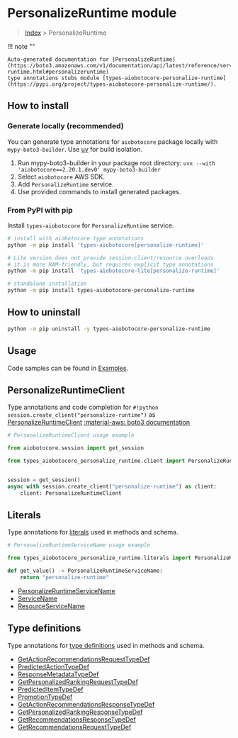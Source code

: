 # PersonalizeRuntime module

> [Index](../README.md) > PersonalizeRuntime


!!! note ""

    Auto-generated documentation for [PersonalizeRuntime](https://boto3.amazonaws.com/v1/documentation/api/latest/reference/services/personalize-runtime.html#personalizeruntime)
    type annotations stubs module [types-aiobotocore-personalize-runtime](https://pypi.org/project/types-aiobotocore-personalize-runtime/).

## How to install

### Generate locally (recommended)

You can generate type annotations for `aiobotocore` package locally with `mypy-boto3-builder`.
Use [uv](https://docs.astral.sh/uv/getting-started/installation/) for build isolation.

1. Run mypy-boto3-builder in your package root directory: `uvx --with 'aiobotocore==2.20.1.dev0' mypy-boto3-builder`
1. Select `aiobotocore` AWS SDK.
1. Add `PersonalizeRuntime` service.
1. Use provided commands to install generated packages.



### From PyPI with pip

Install `types-aiobotocore` for `PersonalizeRuntime` service.

```bash
# install with aiobotocore type annotations
python -m pip install 'types-aiobotocore[personalize-runtime]'

# Lite version does not provide session.client/resource overloads
# it is more RAM-friendly, but requires explicit type annotations
python -m pip install 'types-aiobotocore-lite[personalize-runtime]'

# standalone installation
python -m pip install types-aiobotocore-personalize-runtime
```



## How to uninstall

```bash
python -m pip uninstall -y types-aiobotocore-personalize-runtime
```

## Usage

Code samples can be found in [Examples](./usage.md).

## PersonalizeRuntimeClient

Type annotations and code completion for  `#!python session.create_client("personalize-runtime")` as [PersonalizeRuntimeClient](./client.md)
[:material-aws: boto3 documentation](https://boto3.amazonaws.com/v1/documentation/api/latest/reference/services/personalize-runtime.html#PersonalizeRuntime.Client)

```python
# PersonalizeRuntimeClient usage example

from aiobotocore.session import get_session

from types_aiobotocore_personalize_runtime.client import PersonalizeRuntimeClient


session = get_session()
async with session.create_client("personalize-runtime") as client:
    client: PersonalizeRuntimeClient
```








## Literals

Type annotations for [literals](./literals.md) used in methods and schema.

```python
# PersonalizeRuntimeServiceName usage example

from types_aiobotocore_personalize_runtime.literals import PersonalizeRuntimeServiceName

def get_value() -> PersonalizeRuntimeServiceName:
    return "personalize-runtime"
```

- [PersonalizeRuntimeServiceName](./literals.md#personalizeruntimeservicename)
- [ServiceName](./literals.md#servicename)
- [ResourceServiceName](./literals.md#resourceservicename)




## Type definitions

Type annotations for [type definitions](./type_defs.md) used in methods and schema.

- [GetActionRecommendationsRequestTypeDef](./type_defs.md#getactionrecommendationsrequesttypedef)
- [PredictedActionTypeDef](./type_defs.md#predictedactiontypedef)
- [ResponseMetadataTypeDef](./type_defs.md#responsemetadatatypedef)
- [GetPersonalizedRankingRequestTypeDef](./type_defs.md#getpersonalizedrankingrequesttypedef)
- [PredictedItemTypeDef](./type_defs.md#predicteditemtypedef)
- [PromotionTypeDef](./type_defs.md#promotiontypedef)
- [GetActionRecommendationsResponseTypeDef](./type_defs.md#getactionrecommendationsresponsetypedef)
- [GetPersonalizedRankingResponseTypeDef](./type_defs.md#getpersonalizedrankingresponsetypedef)
- [GetRecommendationsResponseTypeDef](./type_defs.md#getrecommendationsresponsetypedef)
- [GetRecommendationsRequestTypeDef](./type_defs.md#getrecommendationsrequesttypedef)

